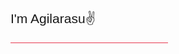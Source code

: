 <!doctype html>
<html lang="en" class="no-js">
<head>
  <base target="_blank">
  <meta charset="UTF-8" />
  <title>Agilarasu✌️</title>
  <meta name="viewport" content="width=device-width, initial-scale=1.0">
  <link rel="stylesheet" href="css/style.css" />
  <link rel="stylesheet" href="https://use.fontawesome.com/releases/v5.2.0/css/all.css" integrity="sha384-hWVjflwFxL6sNzntih27bfxkr27PmbbK/iSvJ+a4+0owXq79v+lsFkW54bOGbiDQ" crossorigin="anonymous" type="text/css">
  <!-- remember, jQuery is completely optional -->
  <!-- <script type='text/javascript' src='js/jquery-1.11.1.min.js'></script> -->
  <script type="text/javascript" src="js/jquery.particleground.js"></script>
  <script type="text/javascript" src="js/demo.js"></script>
</head>

<body>

<div id="particles">
  <div id="intro">
      <h2 style="font-family: 'Syncopate', sans-serif; font-weight: 10;">I'm Agilarasu✌️</h2>
        <hr style="width: 50%; background-color: #E83951; border-color: #E83951;">
    <a href="https://www.twitter.com/agilarasu" style="color: white;"><i class="fab fa-twitter" style="font-size: 2em;"></i></a>
    &nbsp
    <a href="https://www.instagram.com/_agilarasu" style="color: white;"><i class="fab fa-instagram" style="font-size: 2em;"></i></a>
    &nbsp
    <a href="https://github.com/agilarasu" style="color: white;"><i class="fab fa-github" style="font-size: 2em;"></i></a>
    &nbsp
    <a href="https://agilarasu.github.io" style="color: white;"><i class="fab fa-google" style="font-size: 2em;"></i></a>
  </div>
</div>

</body>
</html>

